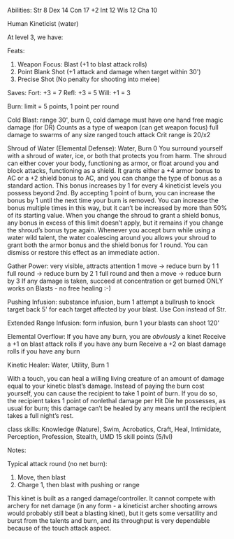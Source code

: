 Abilities:
Str   8
Dex  14
Con  17 +2
Int  12
Wis  12
Cha  10

Human Kineticist (water)

At level 3, we have:

Feats:
  1. Weapon Focus: Blast (+1 to blast attack rolls)
  2. Point Blank Shot (+1 attack and damage when target within 30')
  3. Precise Shot (No penalty for shooting into melee)

Saves:
  Fort: +3 = 7
  Refl: +3 = 5
  Will: +1 = 3

Burn:
  limit = 5 points, 1 point per round

Cold Blast:
  range 30', burn 0, cold damage
  must have one hand free
  magic damage (for DR)
  Counts as a type of weapon (can get weapon focus)
  full damage to swarms of any size
  ranged touch attack
  Crit range is 20/x2

Shroud of Water (Elemental Defense):
  Water, Burn 0
  You surround yourself with a shroud of water, ice, or both that protects you from harm. The
  shroud can either cover your body, functioning as armor, or float around you and block attacks,
  functioning as a shield. It grants either a +4 armor bonus to AC or a +2 shield bonus to AC, and
  you can change the type of bonus as a standard action. This bonus increases by 1 for every 4
  kineticist levels you possess beyond 2nd. By accepting 1 point of burn, you can increase the
  bonus by 1 until the next time your burn is removed. You can increase the bonus multiple times in
  this way, but it can’t be increased by more than 50% of its starting value. When you change the
  shroud to grant a shield bonus, any bonus in excess of this limit doesn’t apply, but it remains
  if you change the shroud’s bonus type again. Whenever you accept burn while using a water wild
  talent, the water coalescing around you allows your shroud to grant both the armor bonus and the
  shield bonus for 1 round. You can dismiss or restore this effect as an immediate action.

Gather Power:
  very visible, attracts attention
  1 move -> reduce burn by 1
  1 full round -> reduce burn by 2
  1 full round and then a move -> reduce burn by 3
  If any damage is taken, succeed at concentration or get burned
  ONLY works on Blasts - no free healing :-)

Pushing Infusion:
  substance infusion, burn 1
  attempt a bullrush to knock target back 5' for each target
  affected by your blast. Use Con instead of Str.

Extended Range Infusion:
  form infusion, burn 1
  your blasts can shoot 120'

Elemental Overflow:
  If you have any burn, you are *obviously* a kinet
  Receive a +1 on blast attack rolls if you have any burn
  Receive a +2 on blast damage rolls if you have any burn

Kinetic Healer:
  Water, Utility, Burn 1

  With a touch, you can heal a willing living creature of an amount of damage equal to your kinetic
  blast’s damage. Instead of paying the burn cost yourself, you can cause the recipient to take 1
  point of burn. If you do so, the recipient takes 1 point of nonlethal damage per Hit Die he
  possesses, as usual for burn; this damage can’t be healed by any means until the recipient takes
  a full night’s rest.

class skills:
  Knowledge (Nature), Swim, Acrobatics,
  Craft, Heal, Intimidate, Perception, Profession, Stealth, UMD
15 skill points (5/lvl)



Notes:

Typical attack round (no net burn):
1. Move, then blast
2. Charge 1, then blast with pushing or range

This kinet is built as a ranged damage/controller. It cannot compete with archery
for net damage (in any form - a kineticist archer shooting arrows would probably
still beat a blasting kinet), but it gets some versatility and burst from the talents
and burn, and its throughput is very dependable because of the touch attack aspect.
